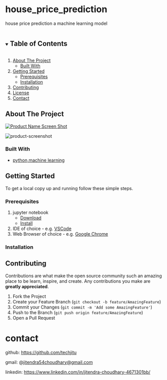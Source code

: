 # house_price_prediction
house price prediction a machine learning model

<!--
*** Thanks for checking out the Best-README-Template. If you have a suggestion
*** that would make this better, please fork the TravelLog and create a pull request
*** or simply open an issue with the tag "enhancement".
*** Thanks again! Now go create something AMAZING! :D
***
***
***
*** To avoid retyping too much info. Do a search and replace for the following:


<!-- PROJECT SHIELDS -->
<!--
*** I'm using markdown "reference style" links for readability.
*** Reference links are enclosed in brackets [ ] instead of parentheses ( ).
*** See the bottom of this document for the declaration of the reference variables
*** for contributors-url, forks-url, etc. This is an optional, concise syntax you may use.
*** https://www.markdownguide.org/basic-syntax/#reference-style-links
-->


<!-- TABLE OF CONTENTS -->
<details open="open">
  <summary><h2 style="display: inline-block">Table of Contents</h2></summary>
  <ol>
    <li>
      <a href="#about-the-project">About The Project</a>
      <ul>
        <li><a href="#built-with">Built With</a></li>
      </ul>
    </li>
    <li>
      <a href="#getting-started">Getting Started</a>
      <ul>
        <li><a href="#prerequisites">Prerequisites</a></li>
        <li><a href="#installation">Installation</a></li>
      </ul>
    </li>
    <li><a href="#contributing">Contributing</a></li>
    <li><a href="#license">License</a></li>
    <li><a href="#contact">Contact</a></li>
  </ol>
</details>



<!-- ABOUT THE PROJECT -->
## About The Project

[![Product Name Screen Shot]]()


![product-screenshot]


### Built With

* [python,machine learning]()




<!-- GETTING STARTED -->
## Getting Started

To get a local copy up and running follow these simple steps.

### Prerequisites

1. jupyter notebook
   * [Download]()
   * [Install]()
2. IDE of choice - e.g. [VSCode](https://code.visualstudio.com/download)
3. Web Browser of choice - e.g. [Google Chrome](https://www.google.com/intl/en_in/chrome/) 

### Installation


<!-- CONTRIBUTING -->
## Contributing

Contributions are what make the open source community such an amazing place to be learn, inspire, and create. Any contributions you make are **greatly appreciated**.

1. Fork the Project
2. Create your Feature Branch (`git checkout -b feature/AmazingFeature`)
3. Commit your Changes (`git commit -m 'Add some AmazingFeature'`)
4. Push to the Branch (`git push origin feature/AmazingFeature`)
5. Open a Pull Request




# contact
  github: https://github.com/techjitu
  
  gmail:  @jitendra54choudhary@gmail.com
  
  linkedin:  https://www.linkedin.com/in/jitendra-choudhary-4671301bb/
  
  
<!-- MARKDOWN LINKS & IMAGES -->
<!-- https://www.markdownguide.org/basic-syntax/#reference-style-links -->
[Product Name Screen Shot]: Images/Landing-Page-SS.png
[product-screenshot]: Images/about-us-rec.gif


